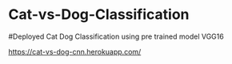 # Cat-vs-Dog-Classification

#Deployed Cat Dog Classification using pre trained model VGG16

https://cat-vs-dog-cnn.herokuapp.com/
